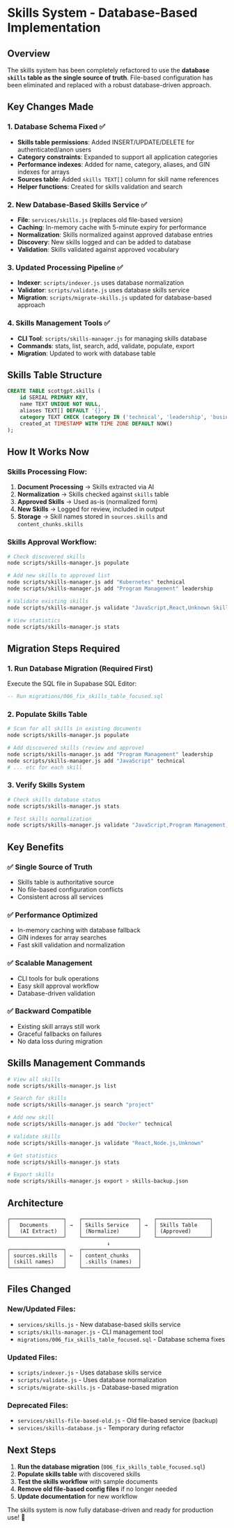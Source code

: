# Skills System - Database-Based Implementation

## Overview

The skills system has been completely refactored to use the **database `skills` table as the single source of truth**. File-based configuration has been eliminated and replaced with a robust database-driven approach.

## Key Changes Made

### 1. **Database Schema Fixed** ✅
- **Skills table permissions**: Added INSERT/UPDATE/DELETE for authenticated/anon users
- **Category constraints**: Expanded to support all application categories
- **Performance indexes**: Added for name, category, aliases, and GIN indexes for arrays
- **Sources table**: Added `skills TEXT[]` column for skill name references
- **Helper functions**: Created for skills validation and search

### 2. **New Database-Based Skills Service** ✅
- **File**: `services/skills.js` (replaces old file-based version)
- **Caching**: In-memory cache with 5-minute expiry for performance
- **Normalization**: Skills normalized against approved database entries
- **Discovery**: New skills logged and can be added to database
- **Validation**: Skills validated against approved vocabulary

### 3. **Updated Processing Pipeline** ✅
- **Indexer**: `scripts/indexer.js` uses database normalization
- **Validator**: `scripts/validate.js` uses database skills service
- **Migration**: `scripts/migrate-skills.js` updated for database-based approach

### 4. **Skills Management Tools** ✅
- **CLI Tool**: `scripts/skills-manager.js` for managing skills database
- **Commands**: stats, list, search, add, validate, populate, export
- **Migration**: Updated to work with database table

## Skills Table Structure

```sql
CREATE TABLE scottgpt.skills (
    id SERIAL PRIMARY KEY,
    name TEXT UNIQUE NOT NULL,
    aliases TEXT[] DEFAULT '{}',
    category TEXT CHECK (category IN ('technical', 'leadership', 'business', 'Security', 'Strategy', 'Operations', etc.)),
    created_at TIMESTAMP WITH TIME ZONE DEFAULT NOW()
);
```

## How It Works Now

### Skills Processing Flow:
1. **Document Processing** → Skills extracted via AI
2. **Normalization** → Skills checked against `skills` table
3. **Approved Skills** → Used as-is (normalized form)
4. **New Skills** → Logged for review, included in output
5. **Storage** → Skill names stored in `sources.skills` and `content_chunks.skills`

### Skills Approval Workflow:
```bash
# Check discovered skills
node scripts/skills-manager.js populate

# Add new skills to approved list
node scripts/skills-manager.js add "Kubernetes" technical
node scripts/skills-manager.js add "Program Management" leadership

# Validate existing skills
node scripts/skills-manager.js validate "JavaScript,React,Unknown Skill"

# View statistics
node scripts/skills-manager.js stats
```

## Migration Steps Required

### 1. **Run Database Migration** (Required First)
Execute the SQL file in Supabase SQL Editor:
```sql
-- Run migrations/006_fix_skills_table_focused.sql
```

### 2. **Populate Skills Table**
```bash
# Scan for all skills in existing documents
node scripts/skills-manager.js populate

# Add discovered skills (review and approve)
node scripts/skills-manager.js add "Program Management" leadership
node scripts/skills-manager.js add "JavaScript" technical
# ... etc for each skill
```

### 3. **Verify Skills System**
```bash
# Check skills database status
node scripts/skills-manager.js stats

# Test skills normalization
node scripts/skills-manager.js validate "JavaScript,Program Management,New Skill"
```

## Key Benefits

### ✅ **Single Source of Truth**
- Skills table is authoritative source
- No file-based configuration conflicts
- Consistent across all services

### ✅ **Performance Optimized**
- In-memory caching with database fallback
- GIN indexes for array searches
- Fast skill validation and normalization

### ✅ **Scalable Management**
- CLI tools for bulk operations
- Easy skill approval workflow
- Database-driven validation

### ✅ **Backward Compatible**
- Existing skill arrays still work
- Graceful fallbacks on failures
- No data loss during migration

## Skills Management Commands

```bash
# View all skills
node scripts/skills-manager.js list

# Search for skills
node scripts/skills-manager.js search "project"

# Add new skill
node scripts/skills-manager.js add "Docker" technical

# Validate skills
node scripts/skills-manager.js validate "React,Node.js,Unknown"

# Get statistics
node scripts/skills-manager.js stats

# Export skills
node scripts/skills-manager.js export > skills-backup.json
```

## Architecture

```
┌─────────────────┐    ┌──────────────────┐    ┌─────────────────┐
│   Documents     │ →  │ Skills Service   │ →  │ Skills Table    │
│   (AI Extract)  │    │ (Normalize)      │    │ (Approved)      │
└─────────────────┘    └──────────────────┘    └─────────────────┘
                                ↓
┌─────────────────┐    ┌──────────────────┐    
│ sources.skills  │ ←  │ content_chunks   │    
│ (skill names)   │    │ .skills (names)  │    
└─────────────────┘    └──────────────────┘    
```

## Files Changed

### **New/Updated Files:**
- `services/skills.js` - New database-based skills service
- `scripts/skills-manager.js` - CLI management tool  
- `migrations/006_fix_skills_table_focused.sql` - Database schema fixes

### **Updated Files:**
- `scripts/indexer.js` - Uses database skills service
- `scripts/validate.js` - Uses database normalization
- `scripts/migrate-skills.js` - Database-based migration

### **Deprecated Files:**
- `services/skills-file-based-old.js` - Old file-based service (backup)
- `services/skills-database.js` - Temporary during refactor

## Next Steps

1. **Run the database migration** (`006_fix_skills_table_focused.sql`)
2. **Populate skills table** with discovered skills
3. **Test the skills workflow** with sample documents
4. **Remove old file-based config files** if no longer needed
5. **Update documentation** for new workflow

The skills system is now fully database-driven and ready for production use! 🎉